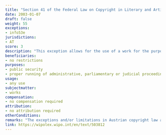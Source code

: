 ```yaml
---
title: "Section 41 of the Federal Law on Copyright in Literary and Artistic Works and Related Rights"
date: 2003-01-07
draft: false
weight: 55
exceptions:
- info53e
jurisdictions:
- AT
score: 3
description: "This exception allows for the use of a work for the purposes of public security or to ensure the proper running of administrative, parliamentary or judicial proceedings." 
beneficiaries:
- no restrictions
purposes: 
- public security 
- proper running of administrative, parliamentary or judicial proceedings
usage:
- any use
subjectmatter:
- works
compensation:
- no compensation required
attribution: 
- no attribution required
otherConditions: 
remarks: "The exceptions and/or limitations in Austrian copyright law are formulated as 'free uses' of works and other subject matter. The exception applies to photographs (§74(7)), performances (§71(1)), phonograms (§76(4)), broadcasts (§76a(3)) and databases (§76d(5)).<br /><br />Although there is no restriction to beneficiaries, the EU Court of Justice has interpreted the InfoSoc provision as meaning that free use may be exercised solely by a competent public authority and, in certain cases, by a third party only in coordination with competent national authorities (Painer, Case C-145/10)."
link: https://wipolex.wipo.int/en/text/503812
---
```

